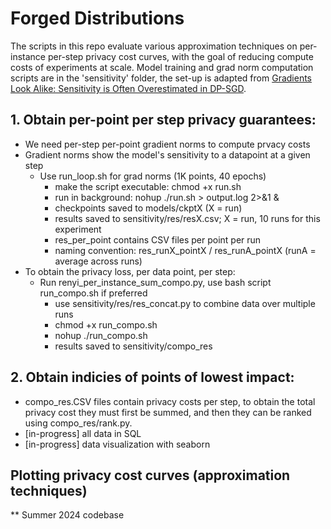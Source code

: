 # Forged Distributions

The scripts in this repo evaluate various approximation techniques on per-instance per-step privacy cost curves, with the goal of reducing compute costs of experiments at scale. Model training and grad norm computation scripts are in the 'sensitivity' folder, the set-up is adapted from [Gradients Look Alike: Sensitivity is Often Overestimated in DP-SGD](https://arxiv.org/abs/2307.00310).

## 1. Obtain per-point per step privacy guarantees:
- We need per-step per-point gradient norms to compute prvacy costs
- Gradient norms show the model's sensitivity to a datapoint at a given step
    - Use run_loop.sh for grad norms (1K points, 40 epochs)
        - make the script executable: chmod +x run.sh
        - run in background: nohup ./run.sh > output.log 2>&1 &
        - checkpoints saved to models/ckptX (X = run)
        - results saved to sensitivity/res/resX.csv; X = run, 10 runs for this experiment
        - res_per_point contains CSV files per point per run 
        - naming convention: res_runX_pointX / res_runA_pointX (runA = average across runs)
- To obtain the privacy loss, per data point, per step:
    - Run renyi_per_instance_sum_compo.py, use bash script run_compo.sh if preferred
        - use sensitivity/res/res_concat.py to combine data over multiple runs
        - chmod +x run_compo.sh
        - nohup ./run_compo.sh
        - results saved to sensitivity/compo_res

## 2. Obtain indicies of points of lowest impact:

- compo_res.CSV files contain privacy costs per step, to obtain the total privacy cost they must first be summed, and then they can be ranked using compo_res/rank.py.
- [in-progress] all data in SQL 
- [in-progress] data visualization with seaborn

 ## Plotting privacy cost curves (approximation techniques)
** Summer 2024 codebase
